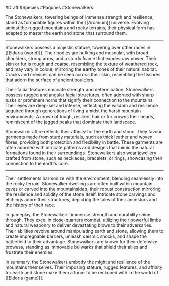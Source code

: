 #Draft #Species #Raqunes #Stonewalkers

The Stonewalkers, towering beings of immense strength and resilience, stand as formidable figures within the [[Arcanum]] universe. Evolving amidst the rugged mountains and rocky terrains, their physical form has adapted to master the earth and stone that surround them.

<hr>

Stonewalkers possess a majestic stature, towering over other races in [[Eldoria (world)]]. Their bodies are hulking and muscular, with broad shoulders, strong arms, and a sturdy frame that exudes raw power. Their skin or fur is rough and coarse, resembling the texture of weathered rock, and may vary in colour, mirroring the earthy tones of their natural habitat. Cracks and crevices can be seen across their skin, resembling the fissures that adorn the surface of ancient boulders.

Their facial features emanate strength and determination. Stonewalkers possess rugged and angular facial structures, often adorned with sharp tusks or prominent horns that signify their connection to the mountains. Their eyes are deep-set and intense, reflecting the wisdom and resilience acquired through generations of living amidst the harsh mountain environments. A crown of tough, resilient hair or fur crowns their heads, reminiscent of the jagged peaks that dominate their landscape.

Stonewalker attire reflects their affinity for the earth and stone. They favour garments made from sturdy materials, such as thick leather and woven fibres, providing both protection and flexibility in battle. These garments are often adorned with intricate patterns and designs that mimic the natural formations found in their surroundings. Stonewalkers also wear jewellery crafted from stone, such as necklaces, bracelets, or rings, showcasing their connection to the earth's core.

<hr>

Their settlements harmonize with the environment, blending seamlessly into the rocky terrain. Stonewalker dwellings are often built within mountain caves or carved into the mountainsides, their robust construction mirroring the resilience and solidity of the stone itself. Intricate stone carvings and etchings adorn their structures, depicting the tales of their ancestors and the history of their race.

In gameplay, the Stonewalkers' immense strength and durability shine through. They excel in close-quarters combat, utilizing their powerful limbs and natural weaponry to deliver devastating blows to their adversaries. Their abilities revolve around manipulating earth and stone, allowing them to create impregnable barriers, unleash seismic shocks, and shape the battlefield to their advantage. Stonewalkers are known for their defensive prowess, standing as immovable bulwarks that shield their allies and frustrate their enemies.

In summary, the Stonewalkers embody the might and resilience of the mountains themselves. Their imposing stature, rugged features, and affinity for earth and stone make them a force to be reckoned with in the world of [[Eldoria (game)]].
